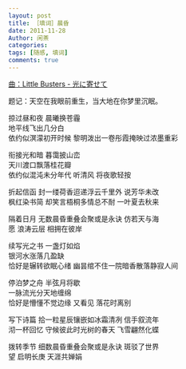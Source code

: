 ```yaml
---
layout: post
title: ［填词］晨昏
date: 2011-11-28
Author: 闲茶
categories: 
tags: [随感, 填词]
comments: true
--- 
```

[曲：Little Busters - 光に寄せて](https://music.163.com/#/song?id=26089106)  
  
题记：天空在我眼前重生，当大地在你梦里沉眠。  
  
掠过昼和夜 晨曦换苍霾  
地平线飞出几分白  
依约似溟濛初开时候 黎明泼出一卷彤霞掩映过浓墨重彩  
  
衔接光和暗 暮霭披山峦  
天川渡口飘落桂花瓣  
依约似混沌未分年代 听清风 将夜歌轻按  
  
折起信函 封一缕荷香迢递浮云千里外 说芳华未改  
枫红染书简 却笑言梧桐多情总不耐 一叶夏去秋来  
  
隔着日月 无数晨昏重叠会聚或是永诀 仿若天与海   
愿 浪涛云层 相拥在彼岸  
  
  
续写光之书 一盏灯如焰  
银河水涨落几盈缺  
恰好是辗转欲眠心绪 幽昙绾不住一院暗香散落静寂人间  
  
停泊梦之舟 半弦月将歇  
一脉流光分天地缠绵  
恰好是懵懂不觉边缘 又看见 落花时离别  
  
写下诗篇 拾一粒星辰镶嵌如冰霜清冽 信手叙流年  
沏一杯回忆 守候彼此时光树的春天 飞雪翩然化蝶  
  
拨转季节 细数晨昏重叠会聚或是永诀 斑驳了世界  
望 启明长庚 天涯共婵娟  
